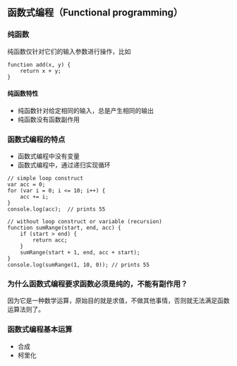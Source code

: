 ## 函数式编程（Functional programming）

### 纯函数
纯函数仅针对它们的输入参数进行操作，比如

```
function add(x, y) {
    return x + y;
}
```

#### 纯函数特性
- 纯函数针对给定相同的输入，总是产生相同的输出
- 纯函数没有函数副作用


### 函数式编程的特点
- 函数式编程中没有变量
- 函数式编程中，通过递归实现循环

```
// simple loop construct
var acc = 0;
for (var i = 0; i <= 10; i++) {
    acc += i;
}
console.log(acc);  // prints 55

// without loop construct or variable (recursion)
function sumRange(start, end, acc) {
    if (start > end) {
        return acc;
    }
    sumRange(start + 1, end, acc + start);
}
console.log(sumRange(1, 10, 0)); // prints 55
```

### 为什么函数式编程要求函数必须是纯的，不能有副作用？
因为它是一种数学运算，原始目的就是求值，不做其他事情，否则就无法满足函数运算法则了。

### 函数式编程基本运算
- 合成
- 柯里化

